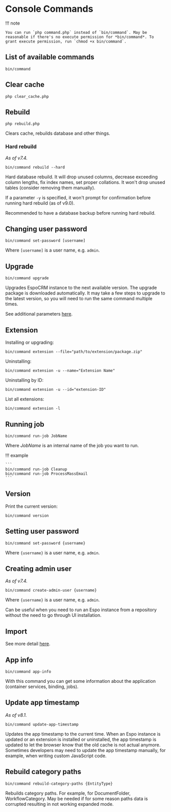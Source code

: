 # Console Commands

!!! note

    You can run `php command.php` instead of `bin/command`. May be reasonable if there's no execute permission for *bin/command*. To grant execute permission, run `chmod +x bin/command`.

## List of available commands

```
bin/command
```

## Clear cache

```
php clear_cache.php
```

## Rebuild

```
php rebuild.php
```

Clears cache, rebuilds database and other things.

### Hard rebuild

*As of v7.4.*

```
bin/command rebuild --hard
```

Hard database rebuild. It will drop unused columns, decrease exceeding column lengths, fix index names, set proper collations. It won't drop unused tables (consider removing them manually).

If a parameter `-y` is specified, it won't prompt for confirmation before running hard rebuild (as of v9.0).

Recommended to have a database backup before running hard rebuild.

## Changing user password

```
bin/command set-password [username]
```

Where `[username]` is a user name, e.g. `admin`.

## Upgrade

```
bin/command upgrade
```

Upgrades EspoCRM instance to the next available version. The upgrade package is downloaded automatically. It may take a few steps to upgrade to the latest version, so you will need to run the same command multiple times.

See additional parameters [here](upgrading.md#additional-parameters).

## Extension

Installing or upgrading:

```
bin/command extension --file="path/to/extension/package.zip"
```

Uninstalling:

```
bin/command extension -u --name="Extension Name"
```

Uninstalling by ID:

```
bin/command extension -u --id="extension-ID"
```

List all extensions:

```
bin/command extension -l
```

## Running job

```
bin/command run-job JobName
```

Where *JobName* is an internal name of the job you want to run.

!!! example

    ```
    bin/command run-job Cleanup
    bin/command run-job ProcessMassEmail
    ```

## Version

Print the current version:

```
bin/command version
```

## Setting user password

```
bin/command set-password {username}
```

Where `{username}` is a user name, e.g. `admin`.

## Creating admin user

*As of v7.4.*

```
bin/command create-admin-user {username}
```

Where `{username}` is a user name, e.g. `admin`.

Can be useful when you need to run an Espo instance from a repository without the need to go through UI installation.

## Import

See more detail [here](import.md#console-commands).

## App info

```
bin/command app-info
```

With this command you can get some information about the application (container services, binding, jobs).

## Update app timestamp

*As of v8.1.*

```
bin/command update-app-timestamp
```

Updates the app timestamp to the current time. When an Espo instance is updated or an extension is installed or uninstalled, the app timestamp is updated to let the browser know that the old cache is not actual anymore. Sometimes developers may need to update the app timestamp manually, for example, when writing custom JavaScript code.

## Rebuild category paths

```
bin/command rebuild-category-paths {EntityType}
```

Rebuilds category paths. For example, for DocumentFolder, WorkflowCategory. May be needed if for some reason paths data is corrupted resulting in not working expanded mode.
